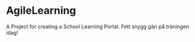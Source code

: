 # AgileLearning
A Project for creating a School Learning Portal.
Fett snygg gäri på träningen idag! 
